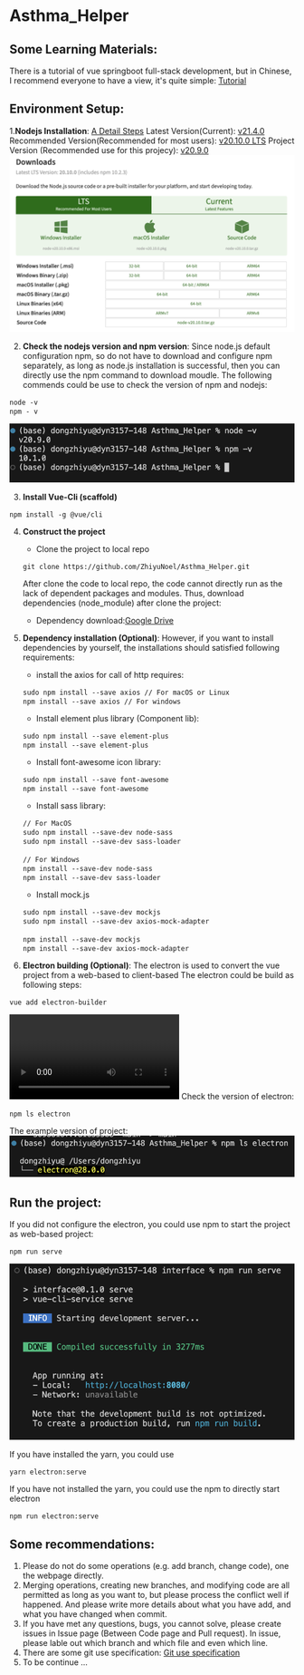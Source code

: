 # Asthma_Helper

## Some Learning Materials:
There is a tutorial of vue springboot full-stack development, but in Chinese, I recommend everyone to have a view, it's quite simple:
[Tutorial](https://www.cnblogs.com/GoodHelper/p/8430422.html)

## Environment Setup:

1.**Nodejs Installation**: [A Detail Steps](https://blog.csdn.net/ZHANGYANG_1109/article/details/121229581)
Latest Version(Current): [v21.4.0](https://nodejs.org/en)
Recommended Version(Recommended for most users): [v20.10.0 LTS](https://nodejs.org/en/download)
Project Version (Recommended use for this projecy): [v20.9.0](https://nodejs.org/en/blog/release/v20.9.0)
![Example page](images_MD/download_page.png)

2. **Check the nodejs version and npm version**:
Since node.js default configuration npm, so do not have to download and configure npm separately, as long as node.js installation is successful, then you can directly use the npm command to download moudle.
The following commends could be use to check the version of npm and nodejs:
```
node -v
npm - v
```
![version check result](images_MD/version_check.png)

3. **Install Vue-Cli (scaffold)**
```
npm install -g @vue/cli
```

4. **Construct the project**
    - Clone the project to local repo
    ```
    git clone https://github.com/ZhiyuNoel/Asthma_Helper.git
    ```
    After clone the code to local repo, the code cannot directly run as the lack of dependent packages and modules. Thus, download dependencies (node_module) after clone the project:
    - Dependency download:[Google Drive](https://drive.google.com/drive/folders/1TW9JJ3D9O6ctM_kChVQl8tpSerUVHDTB?usp=share_link)

5. **Dependency installation (Optional)**: 
    However, if you want to install dependencies by yourself, the installations should satisfied following requirements:
    - install the axios for call of http requires:
    ```
    sudo npm install --save axios // For macOS or Linux
    npm install --save axios // For windows
    ```

    - Install element plus library (Component lib):
    ```
    sudo npm install --save element-plus
    npm install --save element-plus
    ```

    - Install font-awesome icon library:
    ```
    sudo npm install --save font-awesome
    npm install --save font-awesome
    ```

    - Install sass library:
    ```
    // For MacOS
    sudo npm install --save-dev node-sass
    sudo npm install --save-dev sass-loader

    // For Windows
    npm install --save-dev node-sass
    npm install --save-dev sass-loader
    ```

    - Install mock.js
    ```
    sudo npm install --save-dev mockjs
    sudo npm install --save-dev axios-mock-adapter

    npm install --save-dev mockjs
    npm install --save-dev axios-mock-adapter
    ```

6. **Electron building (Optional)**:
The electron is used to convert the vue project from a web-based to client-based
The electron could be build as following steps:
```
vue add electron-builder
```
![The example_video](images_MD/example_video.mp4)
Check the version of electron:
```
npm ls electron
```

The example version of project:
![](images_MD/electron_version.png)

## Run the project:
If you did not configure the electron, you could use npm to start the project as web-based project:
```
npm run serve
```
![Running result](images_MD/npm_run.png)

If you have installed the yarn, you could use 
```
yarn electron:serve
```

If you have not installed the yarn, you could use the npm to directly start electron
```
npm run electron:serve
```

## Some recommendations:
1. Please do not do some operations (e.g. add branch, change code), one the webpage directly.
2. Merging operations, creating new branches, and modifying code are all permitted as long as you want to, but please process the conflict well if happened. And please write more details about what you have add, and what you have changed when commit.
3. If you have met any questions, bugs, you cannot solve, please create issues in Issue page (Between Code page and Pull request). In issue, please lable out which branch and which file and even which line.
4. There are some git use specification: [Git use specification](Gituse.md)
4. To be continue ...

